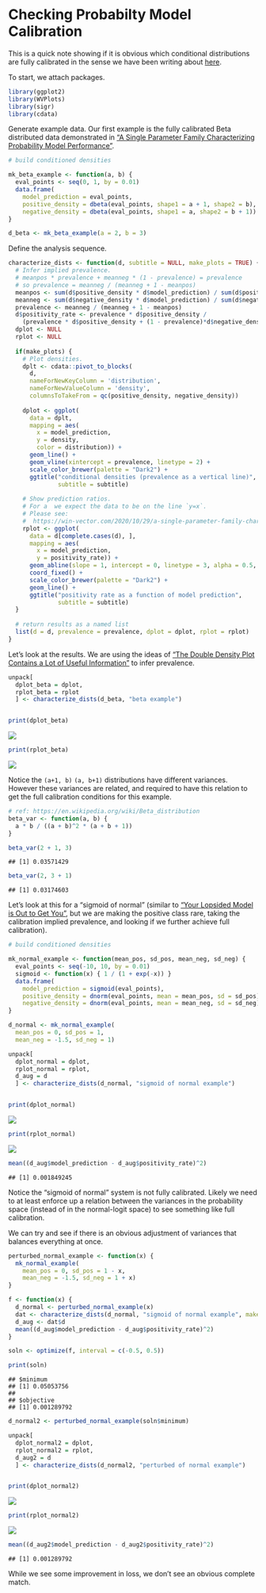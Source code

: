 Checking Probabilty Model Calibration
================

This is a quick note showing if it is obvious which conditional
distributions are fully calibrated in the sense we have been writing
about [here](https://win-vector.com/tag/calibrated-models/).

To start, we attach packages.

``` r
library(ggplot2)
library(WVPlots)
library(sigr)
library(cdata)
```

Generate example data. Our first example is the fully calibrated Beta
distributed data demonstrated in [“A Single Parameter Family
Characterizing Probability Model
Performance”](https://win-vector.com/2020/10/29/a-single-parameter-family-characterizing-probability-model-performance/).

``` r
# build conditioned densities

mk_beta_example <- function(a, b) {
  eval_points <- seq(0, 1, by = 0.01)
  data.frame(
    model_prediction = eval_points,
    positive_density = dbeta(eval_points, shape1 = a + 1, shape2 = b),
    negative_density = dbeta(eval_points, shape1 = a, shape2 = b + 1))
}

d_beta <- mk_beta_example(a = 2, b = 3)
```

Define the analysis sequence.

``` r
characterize_dists <- function(d, subtitle = NULL, make_plots = TRUE) {
  # Infer implied prevalence.
  # meanpos * prevalence + meanneg * (1 - prevalence) = prevalence
  # so prevalence = meanneg / (meanneg + 1 - meanpos)
  meanpos <- sum(d$positive_density * d$model_prediction) / sum(d$positive_density)
  meanneg <- sum(d$negative_density * d$model_prediction) / sum(d$negative_density)
  prevalence <- meanneg / (meanneg + 1 - meanpos)
  d$positivity_rate <- prevalence * d$positive_density / 
    (prevalence * d$positive_density + (1 - prevalence)*d$negative_density)
  dplot <- NULL
  rplot <- NULL
  
  if(make_plots) {
    # Plot densities.
    dplt <- cdata::pivot_to_blocks(
      d,
      nameForNewKeyColumn = 'distribution',
      nameForNewValueColumn = 'density',
      columnsToTakeFrom = qc(positive_density, negative_density))
    
    dplot <- ggplot(
      data = dplt,
      mapping = aes(
        x = model_prediction,
        y = density,
        color = distribution)) + 
      geom_line() +
      geom_vline(xintercept = prevalence, linetype = 2) +
      scale_color_brewer(palette = "Dark2") + 
      ggtitle("conditional densities (prevalence as a vertical line)",
              subtitle = subtitle)
    
    # Show prediction ratios. 
    # For a  we expect the data to be on the line `y=x`.
    # Please see: 
    #  https://win-vector.com/2020/10/29/a-single-parameter-family-characterizing-probability-model-performance/
    rplot <- ggplot(
      data = d[complete.cases(d), ],
      mapping = aes(
        x = model_prediction,
        y = positivity_rate)) + 
      geom_abline(slope = 1, intercept = 0, linetype = 3, alpha = 0.5, color = "DarkGreen") +
      coord_fixed() + 
      scale_color_brewer(palette = "Dark2") + 
      geom_line() +
      ggtitle("positivity rate as a function of model prediction",
              subtitle = subtitle)
  }
  
  # return results as a named list
  list(d = d, prevalence = prevalence, dplot = dplot, rplot = rplot)
}
```

Let’s look at the results. We are using the ideas of [“The Double
Density Plot Contains a Lot of Useful
Information”](https://win-vector.com/2020/10/27/the-double-density-plot-contains-a-lot-of-useful-information/)
to infer prevalence.

``` r
unpack[
  dplot_beta = dplot,
  rplot_beta = rplot
  ] <- characterize_dists(d_beta, "beta example")


print(dplot_beta)
```

![](Checking_Calibration_files/figure-gfm/unnamed-chunk-4-1.png)<!-- -->

``` r
print(rplot_beta)
```

![](Checking_Calibration_files/figure-gfm/unnamed-chunk-4-2.png)<!-- -->

Notice the `(a+1, b)` `(a, b+1)` distributions have different variances.
However these variances are related, and required to have this relation
to get the full calibration conditions for this example.

``` r
# ref: https://en.wikipedia.org/wiki/Beta_distribution
beta_var <- function(a, b) {
  a * b / ((a + b)^2 * (a + b + 1))
}

beta_var(2 + 1, 3)
```

    ## [1] 0.03571429

``` r
beta_var(2, 3 + 1)
```

    ## [1] 0.03174603

Let’s look at this for a “sigmoid of normal” (similar to [“Your Lopsided
Model is Out to Get
You”](https://win-vector.com/2020/10/26/your-lopsided-model-is-out-to-get-you/),
but we are making the positive class rare, taking the calibration
implied prevalence, and looking if we further achieve full calibration).

``` r
# build conditioned densities

mk_normal_example <- function(mean_pos, sd_pos, mean_neg, sd_neg) {
  eval_points <- seq(-10, 10, by = 0.01)
  sigmoid <- function(x) { 1 / (1 + exp(-x)) }
  data.frame(
    model_prediction = sigmoid(eval_points),
    positive_density = dnorm(eval_points, mean = mean_pos, sd = sd_pos),
    negative_density = dnorm(eval_points, mean = mean_neg, sd = sd_neg))
}

d_normal <- mk_normal_example(
  mean_pos = 0, sd_pos = 1, 
  mean_neg = -1.5, sd_neg = 1)
```

``` r
unpack[
  dplot_normal = dplot,
  rplot_normal = rplot,
  d_aug = d
  ] <- characterize_dists(d_normal, "sigmoid of normal example")


print(dplot_normal)
```

![](Checking_Calibration_files/figure-gfm/unnamed-chunk-7-1.png)<!-- -->

``` r
print(rplot_normal)
```

![](Checking_Calibration_files/figure-gfm/unnamed-chunk-7-2.png)<!-- -->

``` r
mean((d_aug$model_prediction - d_aug$positivity_rate)^2)
```

    ## [1] 0.001849245

Notice the “sigmoid of normal” system is not fully calibrated. Likely we
need to at least enforce up a relation between the variances in the
probability space (instead of in the normal-logit space) to see
something like full calibration.

We can try and see if there is an obvious adjustment of variances that
balances everything at once.

``` r
perturbed_normal_example <- function(x) {
  mk_normal_example(
    mean_pos = 0, sd_pos = 1 - x, 
    mean_neg = -1.5, sd_neg = 1 + x)
}

f <- function(x) {
  d_normal <- perturbed_normal_example(x)
  dat <- characterize_dists(d_normal, "sigmoid of normal example", make_plots = FALSE)
  d_aug <- dat$d
  mean((d_aug$model_prediction - d_aug$positivity_rate)^2)
}

soln <- optimize(f, interval = c(-0.5, 0.5))

print(soln)
```

    ## $minimum
    ## [1] 0.05053756
    ## 
    ## $objective
    ## [1] 0.001289792

``` r
d_normal2 <- perturbed_normal_example(soln$minimum)

unpack[
  dplot_normal2 = dplot,
  rplot_normal2 = rplot,
  d_aug2 = d
  ] <- characterize_dists(d_normal2, "perturbed of normal example")


print(dplot_normal2)
```

![](Checking_Calibration_files/figure-gfm/unnamed-chunk-8-1.png)<!-- -->

``` r
print(rplot_normal2)
```

![](Checking_Calibration_files/figure-gfm/unnamed-chunk-8-2.png)<!-- -->

``` r
mean((d_aug2$model_prediction - d_aug2$positivity_rate)^2)
```

    ## [1] 0.001289792

While we see some improvement in loss, we don’t see an obvious complete
match.
